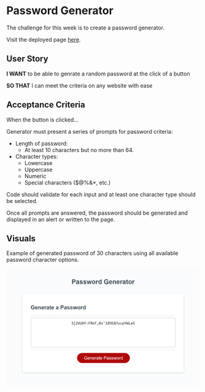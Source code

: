 # Password Generator

The challenge for this week is to create a password generator.

Visit the deployed page [here](https://yaszmoon.github.io/FEWDB-week05/).


## User Story

**I WANT** to be able to genrate a random password at the click of a button

**SO THAT** I can meet the criteria on any website with ease

## Acceptance Criteria

When the button is clicked...

Generator must present a series of prompts for password criteria:
- Length of password:
    - At least 10 characters but no more than 64.
- Character types:
    - Lowercase
    - Uppercase
    - Numeric
    - Special characters ($@%&*, etc.)

Code should validate for each input and at least one character type should be selected.

Once all prompts are answered, the password should be generated and displayed in an alert or written to the page.

## Visuals

Example of generated password of 30 characters using all available password character options.

![Password Generator Example](./assets/password_generator_example.png)
